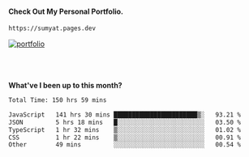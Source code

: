 #### Check Out My Personal Portfolio.
````bash
https://sumyat.pages.dev
````

<a href='https://sumyat.pages.dev/'>
    <img src='https://user-images.githubusercontent.com/108873224/211860821-15c31441-8db7-4fb7-8537-28a0c11e9408.png' alt='portfolio' align='center' />
</a>


<br />
<br />


<br />
<br />

**What've I been up to this month?**

<!--START_SECTION:waka-->

```txt
Total Time: 150 hrs 59 mins

JavaScript   141 hrs 30 mins ███████████████████████▒░   93.21 %
JSON         5 hrs 18 mins   █░░░░░░░░░░░░░░░░░░░░░░░░   03.50 %
TypeScript   1 hr 32 mins    ▒░░░░░░░░░░░░░░░░░░░░░░░░   01.02 %
CSS          1 hr 22 mins    ▒░░░░░░░░░░░░░░░░░░░░░░░░   00.91 %
Other        49 mins         ░░░░░░░░░░░░░░░░░░░░░░░░░   00.54 %
```

<!--END_SECTION:waka-->




